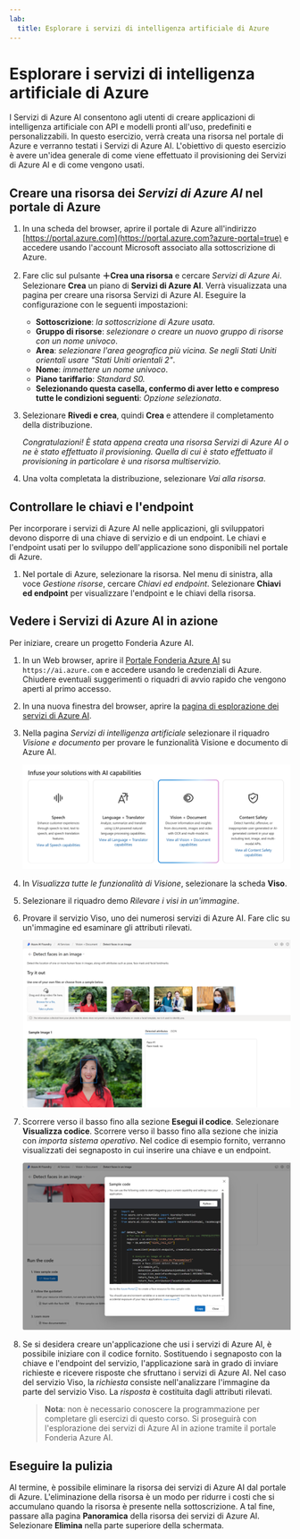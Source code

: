 ```yaml
---
lab:
  title: Esplorare i servizi di intelligenza artificiale di Azure
---
```


# Esplorare i servizi di intelligenza artificiale di Azure

I Servizi di Azure AI consentono agli utenti di creare applicazioni di intelligenza artificiale con API e modelli pronti all'uso, predefiniti e personalizzabili. In questo esercizio, verrà creata una risorsa nel portale di Azure e verranno testati i Servizi di Azure AI. L'obiettivo di questo esercizio è avere un'idea generale di come viene effettuato il provisioning dei Servizi di Azure AI e di come vengono usati.

## Creare una risorsa dei *Servizi di Azure AI* nel portale di Azure

1. In una scheda del browser, aprire il portale di Azure all'indirizzo [https://portal.azure.com](https://portal.azure.com?azure-portal=true) e accedere usando l'account Microsoft associato alla sottoscrizione di Azure.

1. Fare clic sul pulsante **&#65291;Crea una risorsa** e cercare *Servizi di Azure Ai*. Selezionare **Crea** un piano di **Servizi di Azure AI**. Verrà visualizzata una pagina per creare una risorsa Servizi di Azure AI. Eseguire la configurazione con le seguenti impostazioni:
    - **Sottoscrizione**: *la sottoscrizione di Azure usata*.
    - **Gruppo di risorse**: *selezionare o creare un nuovo gruppo di risorse con un nome univoco*.
    - **Area**: *selezionare l'area geografica più vicina. Se negli Stati Uniti orientali usare "Stati Uniti orientali 2"*.
    - **Nome**: *immettere un nome univoco*.
    - **Piano tariffario**: *Standard S0.*
    - **Selezionando questa casella, confermo di aver letto e compreso tutte le condizioni seguenti**: *Opzione selezionata*.

1. Selezionare **Rivedi e crea**, quindi **Crea** e attendere il completamento della distribuzione.

    *Congratulazioni! È stata appena creata una risorsa Servizi di Azure AI o ne è stato effettuato il provisioning. Quella di cui è stato effettuato il provisioning in particolare è una risorsa multiservizio.*

1. Una volta completata la distribuzione, selezionare *Vai alla risorsa*. 

## Controllare le chiavi e l'endpoint

Per incorporare i servizi di Azure AI nelle applicazioni, gli sviluppatori devono disporre di una chiave di servizio e di un endpoint. Le chiavi e l'endpoint usati per lo sviluppo dell'applicazione sono disponibili nel portale di Azure. 

1. Nel portale di Azure, selezionare la risorsa. Nel menu di sinistra, alla voce *Gestione risorse*, cercare *Chiavi ed endpoint*. Selezionare **Chiavi ed endpoint** per visualizzare l'endpoint e le chiavi della risorsa. 

## Vedere i Servizi di Azure AI in azione

Per iniziare, creare un progetto Fonderia Azure AI.

1. In un Web browser, aprire il [Portale Fonderia Azure AI](https://ai.azure.com) su `https://ai.azure.com` e accedere usando le credenziali di Azure. Chiudere eventuali suggerimenti o riquadri di avvio rapido che vengono aperti al primo accesso.
 
1. In una nuova finestra del browser, aprire la [pagina di esplorazione dei servizi di Azure AI](https://ai.azure.com/explore/aiservices).

1. Nella pagina *Servizi di intelligenza artificiale* selezionare il riquadro *Visione e documento* per provare le funzionalità Visione e documento di Azure AI.

    ![Screenshot del riquadro Visione e documento selezionato nella pagina Servizi di intelligenza artificiale.](./media/vision-document-tile.png)

1. In *Visualizza tutte le funzionalità di Visione*, selezionare la scheda **Viso**. 

1. Selezionare il riquadro demo *Rilevare i visi in un'immagine*. 

1. Provare il servizio Viso, uno dei numerosi servizi di Azure AI. Fare clic su un'immagine ed esaminare gli attributi rilevati. 

    ![Screenshot della demo di rilevamento del viso nel portale Fonderia Azure AI.](./media/detect-faces-demo.png)

1. Scorrere verso il basso fino alla sezione **Esegui il codice**. Selezionare **Visualizza codice**. Scorrere verso il basso fino alla sezione che inizia con *importa sistema operativo*. Nel codice di esempio fornito, verranno visualizzati dei segnaposto in cui inserire una chiave e un endpoint.

    ![Schermata della schermata di visualizzazione del codice con una visualizzazione dei segnaposto del codice per la chiave e l'endpoint.](./media/view-code-example.png) 

1. Se si desidera creare un'applicazione che usi i servizi di Azure AI, è possibile iniziare con il codice fornito. Sostituendo i segnaposto con la chiave e l'endpoint del servizio, l'applicazione sarà in grado di inviare richieste e ricevere risposte che sfruttano i servizi di Azure AI. Nel caso del servizio Viso, la *richiesta* consiste nell'analizzare l'immagine da parte del servizio Viso. La *risposta* è costituita dagli attributi rilevati. 

    >**Nota**: non è necessario conoscere la programmazione per completare gli esercizi di questo corso. Si proseguirà con l'esplorazione dei servizi di Azure AI in azione tramite il portale Fonderia Azure AI.  
 
## Eseguire la pulizia 

Al termine, è possibile eliminare la risorsa dei servizi di Azure AI dal portale di Azure. L'eliminazione della risorsa è un modo per ridurre i costi che si accumulano quando la risorsa è presente nella sottoscrizione. A tal fine, passare alla pagina **Panoramica** della risorsa dei servizi di Azure AI. Selezionare **Elimina** nella parte superiore della schermata.

